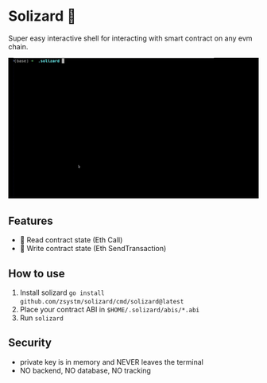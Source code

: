 # Solizard :lizard:

Super easy interactive shell for interacting with smart contract on any evm chain.

![Quick Demo](docs/demo.gif)

## Features

- :scroll: Read contract state (Eth Call)
- :rocket: Write contract state (Eth SendTransaction)

## How to use

1. Install solizard `go install github.com/zsystm/solizard/cmd/solizard@latest`
2. Place your contract ABI in `$HOME/.solizard/abis/*.abi`
3. Run `solizard`

## Security

- private key is in memory and NEVER leaves the terminal
- NO backend, NO database, NO tracking